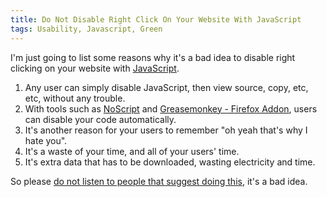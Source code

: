 ```yaml
---
title: Do Not Disable Right Click On Your Website With JavaScript
tags: Usability, Javascript, Green
---
```

I'm just going to list some reasons why it's a bad idea to disable right clicking on your website with [JavaScript](http://en.wikipedia.org/wiki/Javascript).


1. Any user can simply disable JavaScript, then view source, copy, etc, etc, without any trouble.
2. With tools such as [NoScript](http://en.wikipedia.org/wiki/Javascript) and [Greasemonkey - Firefox Addon](http://en.wikipedia.org/wiki/Javascript), users can disable your code automatically.
3. It's another reason for your users to remember "oh yeah that's why I hate you".
4. It's a waste of your time, and all of your users' time.
5. It's extra data that has to be downloaded, wasting electricity and time.


<p>So please <a title="How to Disable Right Click at your site / blog" rel="external nofollow" rev="vote-against" target="_blank" href="http://tendou86.blogspot.com/2008/08/how-to-disable-right-click-at-your-site.html">do not listen to people that suggest doing this</a>, it's a bad idea.</p>
